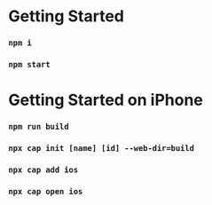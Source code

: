 # Getting Started 

### `npm i`

### `npm start`

# Getting Started on iPhone

### `npm run build`

### `npx cap init [name] [id] --web-dir=build`

### `npx cap add ios`

### `npx cap open ios`
